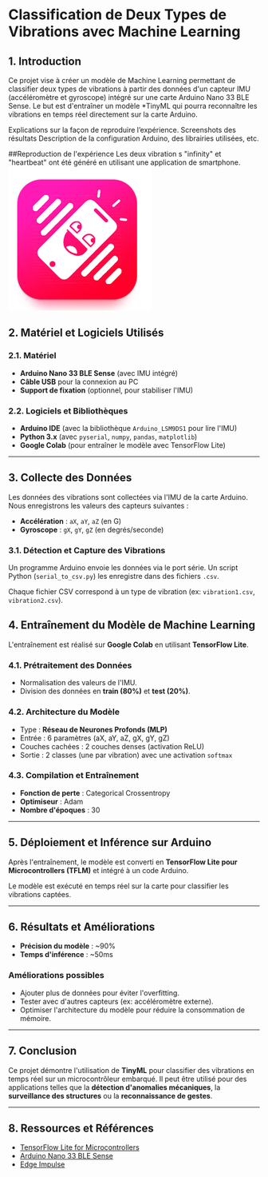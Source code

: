# Classification de Deux Types de Vibrations avec Machine Learning
## 1. Introduction

Ce projet vise à créer un modèle de Machine Learning permettant de classifier deux types de vibrations à partir des données d'un capteur IMU (accéléromètre et gyroscope) intégré sur une carte Arduino Nano 33 BLE Sense. Le but est d'entraîner un modèle *TinyML qui pourra reconnaître les vibrations en temps réel directement sur la carte Arduino.


Explications sur la façon de reproduire l’expérience.
Screenshots des résultats
Description de la configuration Arduino, des librairies utilisées, etc.

##Reproduction de l'expérience
Les deux vibration s "infinity" et "heartbeat" ont été généré en utilisant une application de smartphone.
![overview](VibratorApp.PNG)








## 2. Matériel et Logiciels Utilisés

### 2.1. Matériel
- **Arduino Nano 33 BLE Sense** (avec IMU intégré)
- **Câble USB** pour la connexion au PC
- **Support de fixation** (optionnel, pour stabiliser l'IMU)

### 2.2. Logiciels et Bibliothèques
- **Arduino IDE** (avec la bibliothèque `Arduino_LSM9DS1` pour lire l'IMU)
- **Python 3.x** (avec `pyserial`, `numpy`, `pandas`, `matplotlib`)
- **Google Colab** (pour entraîner le modèle avec TensorFlow Lite)


---

## 3. Collecte des Données

Les données des vibrations sont collectées via l'IMU de la carte Arduino.
Nous enregistrons les valeurs des capteurs suivantes :
- **Accélération** : `aX`, `aY`, `aZ` (en G)
- **Gyroscope** : `gX`, `gY`, `gZ` (en degrés/seconde)

### 3.1. Détection et Capture des Vibrations
Un programme Arduino envoie les données via le port série. Un script Python (`serial_to_csv.py`) les enregistre dans des fichiers `.csv`.



Chaque fichier CSV correspond à un type de vibration (ex: `vibration1.csv`, `vibration2.csv`).


## 4. Entraînement du Modèle de Machine Learning

L'entraînement est réalisé sur **Google Colab** en utilisant **TensorFlow Lite**.

### 4.1. Prétraitement des Données
- Normalisation des valeurs de l'IMU.
- Division des données en **train (80%)** et **test (20%)**.

### 4.2. Architecture du Modèle
- Type : **Réseau de Neurones Profonds (MLP)**
- Entrée : 6 paramètres (aX, aY, aZ, gX, gY, gZ)
- Couches cachées : 2 couches denses (activation ReLU)
- Sortie : 2 classes (une par vibration) avec une activation `softmax`

### 4.3. Compilation et Entraînement
- **Fonction de perte** : Categorical Crossentropy
- **Optimiseur** : Adam
- **Nombre d'époques** : 30

---

## 5. Déploiement et Inférence sur Arduino

Après l'entraînement, le modèle est converti en **TensorFlow Lite pour Microcontrollers (TFLM)** et intégré à un code Arduino.

Le modèle est exécuté en temps réel sur la carte pour classifier les vibrations captées.

---

## 6. Résultats et Améliorations

- **Précision du modèle** : ~90%
- **Temps d'inférence** : ~50ms

### Améliorations possibles
- Ajouter plus de données pour éviter l'overfitting.
- Tester avec d'autres capteurs (ex: accéléromètre externe).
- Optimiser l'architecture du modèle pour réduire la consommation de mémoire.

---

## 7. Conclusion

Ce projet démontre l'utilisation de **TinyML** pour classifier des vibrations en temps réel sur un microcontrôleur embarqué. Il peut être utilisé pour des applications telles que la **détection d'anomalies mécaniques**, la **surveillance des structures** ou la **reconnaissance de gestes**.

---

## 8. Ressources et Références
- [TensorFlow Lite for Microcontrollers](https://www.tensorflow.org/lite/microcontrollers)
- [Arduino Nano 33 BLE Sense](https://store.arduino.cc/products/arduino-nano-33-ble-sense)
- [Edge Impulse](https://www.edgeimpulse.com/)

